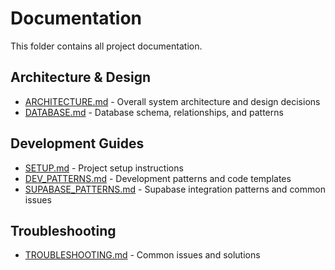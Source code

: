 # Documentation

This folder contains all project documentation.

## Architecture & Design
- [ARCHITECTURE.md](./ARCHITECTURE.md) - Overall system architecture and design decisions
- [DATABASE.md](./DATABASE.md) - Database schema, relationships, and patterns

## Development Guides
- [SETUP.md](./SETUP.md) - Project setup instructions
- [DEV_PATTERNS.md](./DEV_PATTERNS.md) - Development patterns and code templates
- [SUPABASE_PATTERNS.md](./SUPABASE_PATTERNS.md) - Supabase integration patterns and common issues

## Troubleshooting
- [TROUBLESHOOTING.md](./TROUBLESHOOTING.md) - Common issues and solutions
